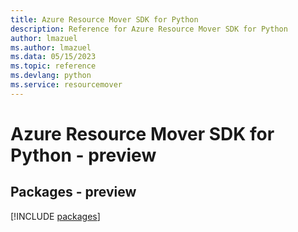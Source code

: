 ```yaml
---
title: Azure Resource Mover SDK for Python
description: Reference for Azure Resource Mover SDK for Python
author: lmazuel
ms.author: lmazuel
ms.data: 05/15/2023
ms.topic: reference
ms.devlang: python
ms.service: resourcemover
---
```

# Azure Resource Mover SDK for Python - preview
## Packages - preview
[!INCLUDE [packages](resource-mover-index.md)]
